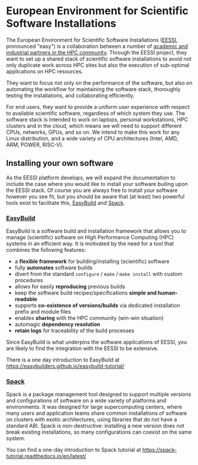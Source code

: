 # European Environment for Scientific Software Installations

The European Environment for Scientific Software Installations
([EESSI](https://www.eessi-hpc.org/), pronounced "easy") is a collaboration between a
number of
[academic and industrial partners in the HPC community](https://eessi.github.io/docs/partners/).
Through the EESSI project, they want to set up a shared stack of scientific software
installations
to avoid not only duplicate work across HPC sites but also the execution of sub-optimal
applications on HPC resources.

They want to focus not only on the performance of the software, but also on automating
the workflow
for maintaining the software stack, thoroughly testing the installations, and
collaborating efficiently.

For end users, they want to provide a uniform user experience with respect to available
scientific
software, regardless of which system they use. The software stack is intended to work on
laptops,
personal workstations, HPC clusters and in the cloud, which means we will need to
support different
CPUs, networks, GPUs, and so on. We intend to make this work for any Linux
distribution, and a
wide variety of CPU architectures (Intel, AMD, ARM, POWER, RISC-V).

## Installing your own software

As the EESSI platform develops, we will expand the documentation to include the case
where you would like to install your software builing upon the EESSI stack. Of course
you are always free to install your software however you see fit, but you should be
aware that (at least) two powerful tools exist to facilitate this,
[EasyBuild](https://easybuild.readthedocs.io/en/latest/) and
[Spack](https://spack.readthedocs.io/en/latest/).

### [EasyBuild](https://easybuild.readthedocs.io/en/latest/)

EasyBuild is a software build and installation framework that allows you to manage
(scientific) software on High 
Performance Computing (HPC) systems in an efficient way. It is motivated by the need
for a tool that combines the
following features: 

* a **flexible framework** for building/installing (scientific) software
* fully **automates** software builds
* divert from the standard ``configure`` / ``make`` / ``make install`` with custom procedures
* allows for easily **reproducing** previous builds
* keep the software build recipes/specifications **simple and human-readable**
* supports **co-existence of versions/builds** via dedicated installation prefix and module files
* enables **sharing** with the HPC community (win-win situation)
* automagic **dependency resolution**
* **retain logs** for traceability of the build processes

Since EasyBuild is what underpins the software applications of EESSI, you are likely to
find the integration with the EESSI to be extensive.

There is a one day introduction to EasyBuild at
https://easybuilders.github.io/easybuild-tutorial/

### [Spack](https://spack.readthedocs.io/en/latest/)

Spack is a package management tool designed to support multiple versions and
configurations of software on a wide variety of platforms and environments. It was
designed for large supercomputing centers, where many users and application teams share
common installations of software on clusters with exotic architectures, using libraries
that do not have a standard ABI. Spack is non-destructive: installing a new version does
not break existing installations, so many configurations can coexist on the same system.

You can find a one-day introduction to Spack tutorial at
https://spack-tutorial.readthedocs.io/en/latest/

